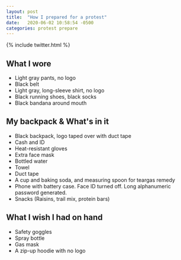 ```yaml
---
layout: post
title:  "How I prepared for a protest"
date:   2020-06-02 10:58:54 -0500
categories: protest prepare
---
```

{% include twitter.html %}

## What I wore
- Light gray pants, no logo
- Black belt
- Light gray, long-sleeve shirt, no logo
- Black running shoes, black socks
- Black bandana around mouth

## My backpack & What's in it
- Black backpack, logo taped over with duct tape
- Cash and ID
- Heat-resistant gloves
- Extra face mask
- Bottled water
- Towel
- Duct tape
- A cup and baking soda, and measuring spoon for teargas remedy
- Phone with battery case. Face ID turned off. Long alphanumeric password generated.
- Snacks (Raisins, trail mix, protein bars)

## What I wish I had on hand
- Safety goggles
- Spray bottle
- Gas mask
- A zip-up hoodie with no logo
